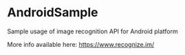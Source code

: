 # AndroidSample
Sample usage of image recognition API for Android platform

More info available here: https://www.recognize.im/
